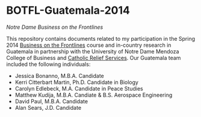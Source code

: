 # BOTFL-Guatemala-2014
*Notre Dame Business on the Frontlines*

This repository contains documents related to my participation in the Spring 2014 [Business on the Frontlines](https://botfl.nd.edu/) course and in-country research in Guatemala in partnership with the University of Notre Dame Mendoza College of Business and [Catholic Relief Services](https://www.crs.org/). Our Guatemala team included the following individuals:
- Jessica Bonanno, M.B.A. Candidate
- Kerri Citterbart Martin, Ph.D. Candidate in Biology 
- Carolyn Edlebeck, M.A. Candidate in Peace Studies 
- Matthew Kudija, M.B.A. Candiate & B.S. Aerospace Engineering 
- David Paul, M.B.A. Candidate
- Alan Sears, J.D. Candidate